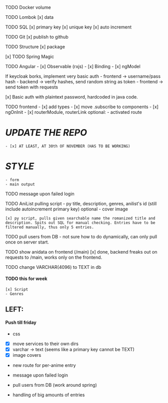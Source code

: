TODO Docker 
	volume

TODO Lombok
	[x] data

TODO SQL
	[x] primary key
	[x] unique key
	[x] auto increment

TODO Git
	[x] publish to github

TODO Structure
	[x] package

[x] TODO Spring Magic

TODO Angular
	- [x] Observable (rxjs)
	- [x] Binding
		- [x] ngModel

If keycloak borks, implement very basic auth
	- frontend -> username/pass hash
	- backend -> verify hashes, send random string as token
	- frontend -> send token with requests

[x] Basic auth with plaintext password, hardcoded in java code.

TODO frontend
	- [x] add types
	- [x] move .subscribe to components
	- [x] ngOnInit
	- [x] routerModule, routerLink
		optional: - activated route

# ***UPDATE THE REPO***
	- [x] AT LEAST, AT 30th OF NOVEMBER (HAS TO BE WORKING)

# *STYLE*
	- form
	- main output

TODO message upon failed login

TODO AniList pulling script
	- py
    title, description, genres, anilist's id (still include autoincrement primary key)
    optional - cover image

	[x] py script, pulls given searchable name the romanized title and description. Spits out SQL for manual checking. Entries have to be filtered manually, thus only 5 entries.

TODO pull users from DB
	- not sure how to do dynamically, can only pull once on server start.

TODO show anidata on frontend (/main)
	[x] done, backend freaks out on requests to /main, works only on the frontend.

TODO change VARCHAR(4096) to TEXT in db
	

#### TODO this for week
	[x] Script
	- Genres

## LEFT:

#### Push till friday
-	css
- [x] move services to their own dirs
- [x] varchar -> text (seems like a primary key cannot be TEXT)
- [x] image covers

- new route for per-anime entry

- message upon failed login
- pull users from DB (work around spring)
- handling of big amounts of entries
